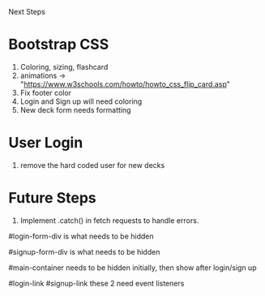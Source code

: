 Next Steps
# Bootstrap CSS
1. Coloring, sizing, flashcard
2. animations -> "https://www.w3schools.com/howto/howto_css_flip_card.asp"
3. Fix footer color
4. Login and Sign up will need coloring
5. New deck form needs formatting


# User Login
1. remove the hard coded user for new decks


# Future Steps
1. Implement .catch() in fetch requests to handle errors.



#login-form-div is what needs to be hidden

#signup-form-div is what needs to be hidden

#main-container needs to be hidden initially, then show after login/sign up

#login-link
#signup-link
these 2 need event listeners
